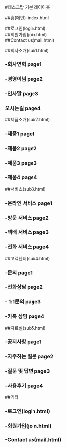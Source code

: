 #데스크탑 기본 레이아웃

##홈(메인)-index.html

##로그인(login.html)			
##회원가입(join.html)			
##Contact us(mail.html)


##회사소개(sub1.html)
### -회사연혁  page1
### -경영이념  page2
### -인사말  page3
### 오시는길  page4

##제품소개(sub2.html)
### -제품1  page1
### -제품2  page2
### -제품3  page3
### -제품4  page4

##서비스(sub3.html)	
### -온라인 서비스 page1
### -방문 서비스  page2
### -택배 서비스  page3
### -전화 서비스  page4

##고객센터(sub4.html)
### -문의  page1
### -전화상담  page2
### - 1:1문의  page3
### -카톡 상담  page4

##자료실(sub5.html)
### -공지사항  page1
### -자주하는 질문  page2
### -질문 및 답변  page3
### -사용후기  page4

##기타
### -로그인(login.html)
### -회원가입(join.html)
### -Contact us(mail.html)